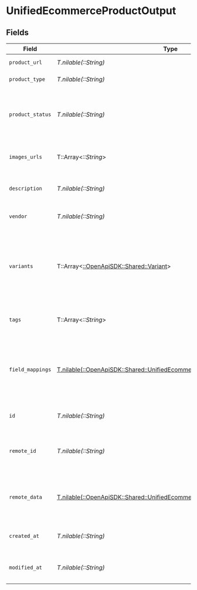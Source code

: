 # UnifiedEcommerceProductOutput


## Fields

| Field                                                                                                                                            | Type                                                                                                                                             | Required                                                                                                                                         | Description                                                                                                                                      | Example                                                                                                                                          |
| ------------------------------------------------------------------------------------------------------------------------------------------------ | ------------------------------------------------------------------------------------------------------------------------------------------------ | ------------------------------------------------------------------------------------------------------------------------------------------------ | ------------------------------------------------------------------------------------------------------------------------------------------------ | ------------------------------------------------------------------------------------------------------------------------------------------------ |
| `product_url`                                                                                                                                    | *T.nilable(::String)*                                                                                                                            | :heavy_minus_sign:                                                                                                                               | The URL of the product                                                                                                                           | https://product_url/tee                                                                                                                          |
| `product_type`                                                                                                                                   | *T.nilable(::String)*                                                                                                                            | :heavy_minus_sign:                                                                                                                               | The type of the product                                                                                                                          | teeshirt                                                                                                                                         |
| `product_status`                                                                                                                                 | *T.nilable(::String)*                                                                                                                            | :heavy_minus_sign:                                                                                                                               | The status of the product. Either ACTIVE, DRAFT OR ARCHIVED.                                                                                     | ACTIVE                                                                                                                                           |
| `images_urls`                                                                                                                                    | T::Array<*::String*>                                                                                                                             | :heavy_minus_sign:                                                                                                                               | The URLs of the product images                                                                                                                   | [<br/>"https://myproduct/image"<br/>]                                                                                                            |
| `description`                                                                                                                                    | *T.nilable(::String)*                                                                                                                            | :heavy_minus_sign:                                                                                                                               | The description of the product                                                                                                                   | best tee ever                                                                                                                                    |
| `vendor`                                                                                                                                         | *T.nilable(::String)*                                                                                                                            | :heavy_minus_sign:                                                                                                                               | The vendor of the product                                                                                                                        | vendor_extern                                                                                                                                    |
| `variants`                                                                                                                                       | T::Array<[::OpenApiSDK::Shared::Variant](../../models/shared/variant.md)>                                                                        | :heavy_minus_sign:                                                                                                                               | The variants of the product                                                                                                                      | [<br/>{<br/>"title": "teeshirt",<br/>"price": 20,<br/>"sku": "3",<br/>"options": null,<br/>"weight": 10,<br/>"inventory_quantity": 100<br/>}<br/>] |
| `tags`                                                                                                                                           | T::Array<*::String*>                                                                                                                             | :heavy_minus_sign:                                                                                                                               | The tags associated with the product                                                                                                             | [<br/>"tag_1"<br/>]                                                                                                                              |
| `field_mappings`                                                                                                                                 | [T.nilable(::OpenApiSDK::Shared::UnifiedEcommerceProductOutputFieldMappings)](../../models/shared/unifiedecommerceproductoutputfieldmappings.md) | :heavy_minus_sign:                                                                                                                               | The custom field mappings of the object between the remote 3rd party & Panora                                                                    | {<br/>"fav_dish": "broccoli",<br/>"fav_color": "red"<br/>}                                                                                       |
| `id`                                                                                                                                             | *T.nilable(::String)*                                                                                                                            | :heavy_minus_sign:                                                                                                                               | The UUID of the product                                                                                                                          | 801f9ede-c698-4e66-a7fc-48d19eebaa4f                                                                                                             |
| `remote_id`                                                                                                                                      | *T.nilable(::String)*                                                                                                                            | :heavy_minus_sign:                                                                                                                               | The remote ID of the product in the context of the 3rd Party                                                                                     | id_1                                                                                                                                             |
| `remote_data`                                                                                                                                    | [T.nilable(::OpenApiSDK::Shared::UnifiedEcommerceProductOutputRemoteData)](../../models/shared/unifiedecommerceproductoutputremotedata.md)       | :heavy_minus_sign:                                                                                                                               | The remote data of the customer in the context of the 3rd Party                                                                                  | {<br/>"fav_dish": "broccoli",<br/>"fav_color": "red"<br/>}                                                                                       |
| `created_at`                                                                                                                                     | *T.nilable(::String)*                                                                                                                            | :heavy_minus_sign:                                                                                                                               | The created date of the object                                                                                                                   | 2024-10-01T12:00:00Z                                                                                                                             |
| `modified_at`                                                                                                                                    | *T.nilable(::String)*                                                                                                                            | :heavy_minus_sign:                                                                                                                               | The modified date of the object                                                                                                                  | 2024-10-01T12:00:00Z                                                                                                                             |